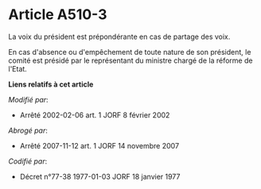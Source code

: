 # Article A510-3

La voix du président est prépondérante en cas de partage des voix.

En cas d'absence ou d'empêchement de toute nature de son président, le comité est présidé par le représentant du ministre
chargé de la réforme de l'Etat.

**Liens relatifs à cet article**

_Modifié par_:

  - Arrêté 2002-02-06 art. 1 JORF 8 février 2002

_Abrogé par_:

  - Arrêté 2007-11-12 art. 1 JORF 14 novembre 2007

_Codifié par_:

  - Décret n°77-38 1977-01-03 JORF 18 janvier 1977

